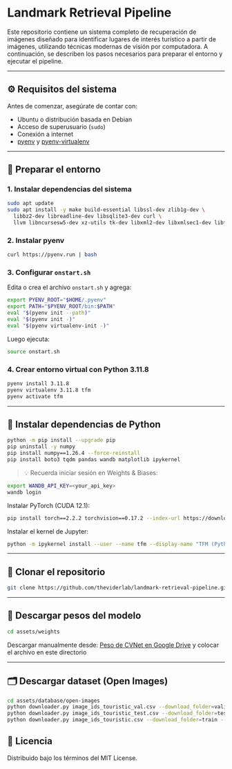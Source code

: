 # Landmark Retrieval Pipeline

Este repositorio contiene un sistema completo de recuperación de imágenes diseñado para identificar lugares de interés turístico a partir de imágenes, utilizando técnicas modernas de visión por computadora. A continuación, se describen los pasos necesarios para preparar el entorno y ejecutar el pipeline.

---

## ⚙️ Requisitos del sistema

Antes de comenzar, asegúrate de contar con:

* Ubuntu o distribución basada en Debian
* Acceso de superusuario (`sudo`)
* Conexión a internet
* [pyenv](https://github.com/pyenv/pyenv) y [pyenv-virtualenv](https://github.com/pyenv/pyenv-virtualenv)

---

## 🧱 Preparar el entorno

### 1. Instalar dependencias del sistema

```bash
sudo apt update
sudo apt install -y make build-essential libssl-dev zlib1g-dev \
  libbz2-dev libreadline-dev libsqlite3-dev curl \
  llvm libncursesw5-dev xz-utils tk-dev libxml2-dev libxmlsec1-dev libffi-dev liblzma-dev
```

### 2. Instalar pyenv

```bash
curl https://pyenv.run | bash
```

### 3. Configurar `onstart.sh`

Edita o crea el archivo `onstart.sh` y agrega:

```bash
export PYENV_ROOT="$HOME/.pyenv"
export PATH="$PYENV_ROOT/bin:$PATH"
eval "$(pyenv init --path)"
eval "$(pyenv init -)"
eval "$(pyenv virtualenv-init -)"
```

Luego ejecuta:

```bash
source onstart.sh
```

### 4. Crear entorno virtual con Python 3.11.8

```bash
pyenv install 3.11.8
pyenv virtualenv 3.11.8 tfm
pyenv activate tfm
```

---

## 🐍 Instalar dependencias de Python

```bash
python -m pip install --upgrade pip
pip uninstall -y numpy
pip install numpy==1.26.4 --force-reinstall
pip install boto3 tqdm pandas wandb matplotlib ipykernel
```

> 💡 Recuerda iniciar sesión en Weights & Biases:

```bash
export WANDB_API_KEY=<your_api_key>
wandb login
```

Instalar PyTorch (CUDA 12.1):

```bash
pip install torch==2.2.2 torchvision==0.17.2 --index-url https://download.pytorch.org/whl/cu121 --resume-retries=5
```

Instalar el kernel de Jupyter:

```bash
python -m ipykernel install --user --name tfm --display-name "TFM (Python 3.11)"
```

---

## 📅 Clonar el repositorio

```bash
git clone https://github.com/theviderlab/landmark-retrieval-pipeline.git .
```

---

## 🎯 Descargar pesos del modelo

```bash
cd assets/weights
```

Descargar manualmente desde:
[Peso de CVNet en Google Drive](https://drive.google.com/uc?%20export=download&id=1JAFwsVUr5JpQo3_Rhxd-V9FGdN4j8el0)
y colocar el archivo en este directorio

---

## 🗂️ Descargar dataset (Open Images)

```bash
cd assets/database/open-images
python downloader.py image_ids_touristic_val.csv --download_folder=validation --num_processes=5
python downloader.py image_ids_touristic_test.csv --download_folder=test --num_processes=5
python downloader.py image_ids_touristic.csv --download_folder=train --num_processes=5
```

## 📝 Licencia

Distribuido bajo los términos del MIT License.


